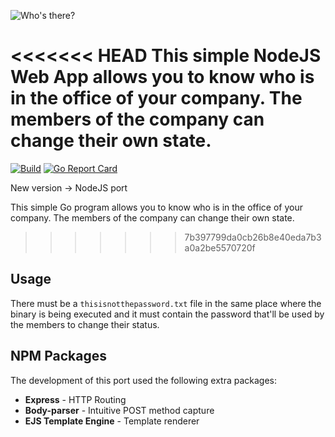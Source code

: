 ![Who's there?](https://cloud.githubusercontent.com/assets/5447088/22626990/14522f80-ebb1-11e6-9b40-9a027ed3478d.gif)

<<<<<<< HEAD
This simple NodeJS Web App allows you to know who is in the office of your company. The members of the company can change their own state.
=======
[![Build](https://img.shields.io/travis/upframe/whosthere.svg?style=flat-square)](https://travis-ci.org/upframe/whosthere)
[![Go Report Card](https://goreportcard.com/badge/github.com/upframe/whosthere?style=flat-square)](https://goreportcard.com/report/upframe/whosthere)

New version -> NodeJS port

This simple Go program allows you to know who is in the office of your company. The members of the company can change their own state.
>>>>>>> 7b397799da0cb26b8e40eda7b3a0a2be5570720f

## Usage

There must be a ```thisisnotthepassword.txt``` file in the same place where the binary is being executed and it must contain the password that'll be used by the members to change their status.

## NPM Packages

The development of this port used the following extra packages:

 - **Express** - HTTP Routing
 - **Body-parser** - Intuitive POST method capture
 - **EJS Template Engine** - Template renderer
